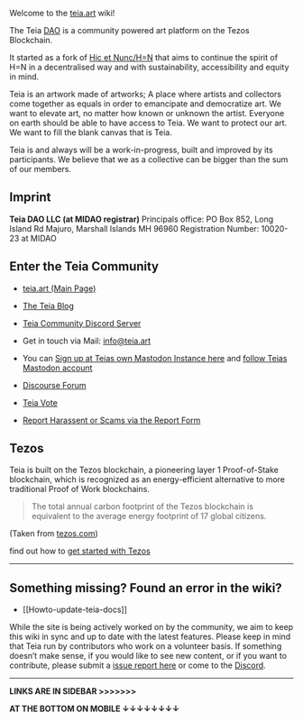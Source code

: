 Welcome to the [teia.art](https://teia.art/) wiki!

The Teia [DAO](https://github.com/teia-community/teia-docs/wiki/Governance-on-Teia) is a community powered art platform on the Tezos Blockchain.

It started as a fork of [Hic et Nunc/H=N](https://www.hicetnunc.xyz/) that aims to continue the spirit of H=N in a decentralised way and with sustainability, accessibility and equity in mind. 

Teia is an artwork made of artworks; A place where artists and collectors come together as equals in order to emancipate and democratize 
art. We want to elevate art, no matter how known or unknown the artist. Everyone on earth should be able to have access to Teia.
We want to protect our art. We
want to fill the blank canvas that is Teia.

Teia is and always will be a work-in-progress, built and improved by its participants. We believe that we as a collective can be bigger than 
the sum of our members. 

## Imprint

**Teia DAO LLC (at MIDAO registrar)**
Principals office: PO Box 852, Long Island Rd Majuro, Marshall Islands MH 96960
Registration Number: 10020-23 at MIDAO

## Enter the Teia Community
- [teia.art (Main Page)](https://teia.art)
- [The Teia Blog](https://blog.teia.art)
- [Teia Community Discord Server](https://discord.gg/fmNTjfBdyV)
- Get in touch via Mail: [info@teia.art](mailto:info@teia.art)
- You can [Sign up at Teias own Mastodon Instance here](https://mastodon.teia.art/home) and [follow Teias Mastodon account](https://mastodon.teia.art/@TeiaCommunity)
- [Discourse Forum](https://discourse.teia.art/)
- [Teia Vote](https://vote.teia.art/)


- [Report Harassent or Scams via the Report Form](https://docs.google.com/forms/d/e/1FAIpQLSeuBmNJjTiROSbHXXiQ5e-ia6fFywHKZ7Dj4-7sZtyltGY3yA/viewform)

## Tezos

Teia is built on the Tezos blockchain, a pioneering layer 1 Proof-of-Stake 
blockchain, which is recognized as an energy-efficient alternative to more traditional Proof 
of Work blockchains.

> The total annual carbon footprint of the Tezos blockchain is equivalent to the average energy footprint of 17 global citizens. 

(Taken from [tezos.com](https://tezos.com/carbon/))

find out how to [get started with Tezos](https://github.com/teia-community/teia-docs/wiki/Getting-Started-with-Tezos)

***
## Something missing? Found an error in the wiki?

* [[Howto-update-teia-docs]]

While the site is being actively worked on by the community, we aim to keep this wiki in sync and up to date with the latest features. Please keep in mind that Teia run by contributors who work on a volunteer basis. If something doesn’t make sense, if you would like to see new content, or if you want to contribute, please submit a [issue report here](https://github.com/teia-community/teia-docs/issues) or come to the [Discord](https://discord.gg/JV2ehAn2).

***

**LINKS ARE IN SIDEBAR >>>>>>>**

**AT THE BOTTOM ON MOBILE ↓↓↓↓↓↓↓↓**
